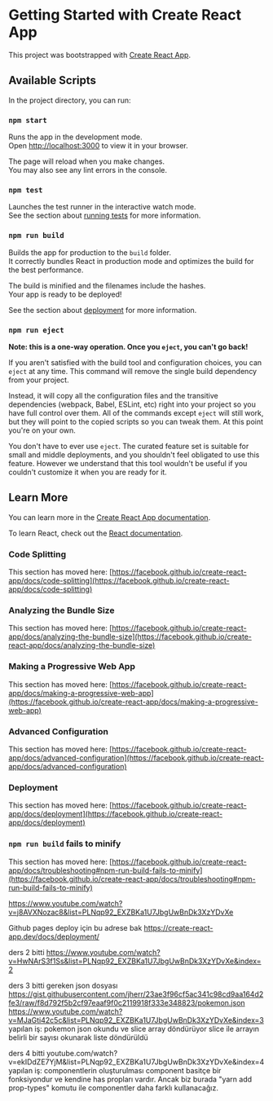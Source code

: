 # Getting Started with Create React App

This project was bootstrapped with [Create React App](https://github.com/facebook/create-react-app).

## Available Scripts

In the project directory, you can run:

### `npm start`

Runs the app in the development mode.\
Open [http://localhost:3000](http://localhost:3000) to view it in your browser.

The page will reload when you make changes.\
You may also see any lint errors in the console.

### `npm test`

Launches the test runner in the interactive watch mode.\
See the section about [running tests](https://facebook.github.io/create-react-app/docs/running-tests) for more information.

### `npm run build`

Builds the app for production to the `build` folder.\
It correctly bundles React in production mode and optimizes the build for the best performance.

The build is minified and the filenames include the hashes.\
Your app is ready to be deployed!

See the section about [deployment](https://facebook.github.io/create-react-app/docs/deployment) for more information.

### `npm run eject`

**Note: this is a one-way operation. Once you `eject`, you can't go back!**

If you aren't satisfied with the build tool and configuration choices, you can `eject` at any time. This command will remove the single build dependency from your project.

Instead, it will copy all the configuration files and the transitive dependencies (webpack, Babel, ESLint, etc) right into your project so you have full control over them. All of the commands except `eject` will still work, but they will point to the copied scripts so you can tweak them. At this point you're on your own.

You don't have to ever use `eject`. The curated feature set is suitable for small and middle deployments, and you shouldn't feel obligated to use this feature. However we understand that this tool wouldn't be useful if you couldn't customize it when you are ready for it.

## Learn More

You can learn more in the [Create React App documentation](https://facebook.github.io/create-react-app/docs/getting-started).

To learn React, check out the [React documentation](https://reactjs.org/).

### Code Splitting

This section has moved here: [https://facebook.github.io/create-react-app/docs/code-splitting](https://facebook.github.io/create-react-app/docs/code-splitting)

### Analyzing the Bundle Size

This section has moved here: [https://facebook.github.io/create-react-app/docs/analyzing-the-bundle-size](https://facebook.github.io/create-react-app/docs/analyzing-the-bundle-size)

### Making a Progressive Web App

This section has moved here: [https://facebook.github.io/create-react-app/docs/making-a-progressive-web-app](https://facebook.github.io/create-react-app/docs/making-a-progressive-web-app)

### Advanced Configuration

This section has moved here: [https://facebook.github.io/create-react-app/docs/advanced-configuration](https://facebook.github.io/create-react-app/docs/advanced-configuration)

### Deployment

This section has moved here: [https://facebook.github.io/create-react-app/docs/deployment](https://facebook.github.io/create-react-app/docs/deployment)

### `npm run build` fails to minify

This section has moved here: [https://facebook.github.io/create-react-app/docs/troubleshooting#npm-run-build-fails-to-minify](https://facebook.github.io/create-react-app/docs/troubleshooting#npm-run-build-fails-to-minify)



https://www.youtube.com/watch?v=j8AVXNozac8&list=PLNqp92_EXZBKa1U7JbgUwBnDk3XzYDvXe

Github pages deploy için bu adrese bak
https://create-react-app.dev/docs/deployment/

ders 2 bitti
https://www.youtube.com/watch?v=HwNArS3f1Ss&list=PLNqp92_EXZBKa1U7JbgUwBnDk3XzYDvXe&index=2

ders 3 bitti
gereken json dosyası https://gist.githubusercontent.com/jherr/23ae3f96cf5ac341c98cd9aa164d2fe3/raw/f8d792f5b2cf97eaaf9f0c2119918f333e348823/pokemon.json
https://www.youtube.com/watch?v=MJaGti42c5c&list=PLNqp92_EXZBKa1U7JbgUwBnDk3XzYDvXe&index=3
yapılan iş: pokemon json okundu ve slice array döndürüyor slice ile arrayın belirli bir sayısı okunarak liste döndürüldü

ders 4 bitti
youtube.com/watch?v=ekIDdZE7YjM&list=PLNqp92_EXZBKa1U7JbgUwBnDk3XzYDvXe&index=4
yapılan iş: componentlerin oluşturulması component basitçe bir fonksiyondur ve kendine has propları vardır. Ancak biz burada "yarn add prop-types" komutu
ile componentler daha farklı kullanacağız.

